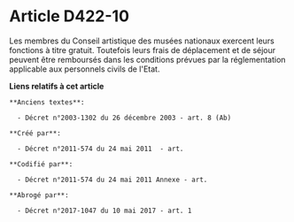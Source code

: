# Article D422-10

Les membres du Conseil artistique des musées nationaux exercent leurs fonctions à titre gratuit. Toutefois leurs frais de
déplacement et de séjour peuvent être remboursés dans les conditions prévues par la réglementation applicable aux personnels
civils de l'Etat.

**Liens relatifs à cet article**

	**Anciens textes**:

	  - Décret n°2003-1302 du 26 décembre 2003 - art. 8 (Ab)

	**Créé par**:

	  - Décret n°2011-574 du 24 mai 2011  - art.

	**Codifié par**:

	  - Décret n°2011-574 du 24 mai 2011 Annexe - art.

	**Abrogé par**:

	  - Décret n°2017-1047 du 10 mai 2017 - art. 1
